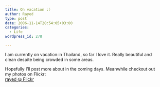 ```yaml
---
title: On vacation :)
author: Rayed
type: post
date: 2006-11-14T20:54:05+03:00
categories:
  - Life
wordpress_id: 278

---
```

<p>I am currently on vacation in Thailand, so far I love it. Really beautiful and clean despite being crowded in some areas.</p>
<p>Hopefully I&#8217;ll post more about in the coming days. Meanwhile checkout out my photos on Flickr:<br />
<a href="http://www.flickr.com/photos/rayed/">rayed @ Flickr</a></p>
